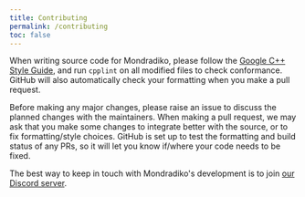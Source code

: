 ```yaml
---
title: Contributing
permalink: /contributing
toc: false
---
```


When writing source code for Mondradiko, please follow the
[Google C++ Style Guide](https://google.github.io/styleguide/cppguide.html), and
run `cpplint` on all modified files to check conformance. GitHub will also
automatically check your formatting when you make a pull request.

Before making any major changes, please raise an issue to discuss the planned
changes with the maintainers. When making a pull request, we may ask that you
make some changes to integrate better with the source, or to fix
formatting/style choices. GitHub is set up to test the formatting and build
status of any PRs, so it will let you know if/where your code needs to be
fixed.

The best way to keep in touch with Mondradiko's development is to join
[our Discord server](https://discord.gg/NENngxc).
